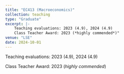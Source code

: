 ```yaml
---
title: "EC413 (Macroeconomics)"
collection: teaching
type: "Graduate"
excerpt: |-
	Teaching evaluations: 2023 (4.9), 2024 (4.9)
	Class Teacher Award: 2023 (*highly commended*)"
venue: "LSE"
date: 2024-10-01
---
```

Teaching evaluations: 2023 (4.9), 2024 (4.9)

Class Teacher Award: 2023 (*highly commended*)
